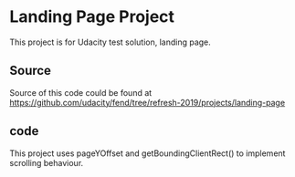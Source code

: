 # Landing Page Project
This project is for Udacity test solution, landing page.

## Source
Source of this code could be found at https://github.com/udacity/fend/tree/refresh-2019/projects/landing-page

## code
This project uses pageYOffset and getBoundingClientRect() to implement scrolling behaviour.

